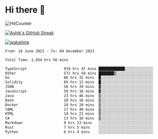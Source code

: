 # Hi there 👋

![HitCounter](https://hits.seeyoufarm.com/api/count/incr/badge.svg?url=https%3A%2F%2Fgithub.com%2Fashrhmn1212%2Fhit-counter)

<!-- ![Contribution Graph](https://github-readme-activity-graph.cyclic.app/graph?username=ashrhmn) -->


<!-- [![Top Langs](https://github-readme-stats.vercel.app/api/top-langs/?username=ashrhmn&layout=compact&theme=synthwave&langs_count=10&card_width=445)](https://github.com/anuraghazra/github-readme-stats) -->

[![Ashik's GitHub Streak](https://github-readme-streak-stats.herokuapp.com/?user=ashrhmn&theme=blood&fire=DD7F1C&background=151515&dates=9f9f9f&border=DD2727)](https://git.io/streak-stats)

<!-- ![Ashik's GitHub stats](https://github-readme-stats.vercel.app/api/?username=ashrhmn&show_icons=true&title_color=fff&icon_color=79ff97&text_color=9f9f9f&bg_color=151515) -->

[![wakatime](https://wakatime.com/badge/user/3df86613-ba63-4631-8e65-0ff18e7becad.svg)](https://wakatime.com/@3df86613-ba63-4631-8e65-0ff18e7becad)

<!--START_SECTION:waka-->

```txt
From: 14 June 2022 - To: 04 December 2023

Total Time: 1,934 hrs 56 mins

TypeScript                 919 hrs 47 mins ████████████░░░░░░░░░░░░░   47.54 %
Other                      571 hrs 58 mins ███████▒░░░░░░░░░░░░░░░░░   29.56 %
Go                         86 hrs 32 mins  █░░░░░░░░░░░░░░░░░░░░░░░░   04.47 %
Solidity                   69 hrs 12 mins  █░░░░░░░░░░░░░░░░░░░░░░░░   03.58 %
JSON                       56 hrs 39 mins  ▓░░░░░░░░░░░░░░░░░░░░░░░░   02.93 %
JavaScript                 50 hrs 16 mins  ▓░░░░░░░░░░░░░░░░░░░░░░░░   02.60 %
Java                       23 hrs 46 mins  ▒░░░░░░░░░░░░░░░░░░░░░░░░   01.23 %
Bash                       20 hrs 16 mins  ▒░░░░░░░░░░░░░░░░░░░░░░░░   01.05 %
Docker                     18 hrs 20 mins  ▒░░░░░░░░░░░░░░░░░░░░░░░░   00.95 %
YAML                       17 hrs 40 mins  ▒░░░░░░░░░░░░░░░░░░░░░░░░   00.91 %
HTML                       14 hrs 21 mins  ▒░░░░░░░░░░░░░░░░░░░░░░░░   00.74 %
C#                         13 hrs 16 mins  ▒░░░░░░░░░░░░░░░░░░░░░░░░   00.69 %
Markdown                   9 hrs 23 mins   ░░░░░░░░░░░░░░░░░░░░░░░░░   00.49 %
Rust                       7 hrs 5 mins    ░░░░░░░░░░░░░░░░░░░░░░░░░   00.37 %
Python                     6 hrs 4 mins    ░░░░░░░░░░░░░░░░░░░░░░░░░   00.31 %
```

<!--END_SECTION:waka-->


<!--### Most Used Languages
<img src="https://wakatime.com/share/@ashrhmn/24ecb986-5bf8-4607-af7f-0aab08908d8c.png" />

### Favourite Tools
<img src="https://wakatime.com/share/@ashrhmn/f4e08015-f3bc-460a-9228-95a3ba11c604.png" />-->
